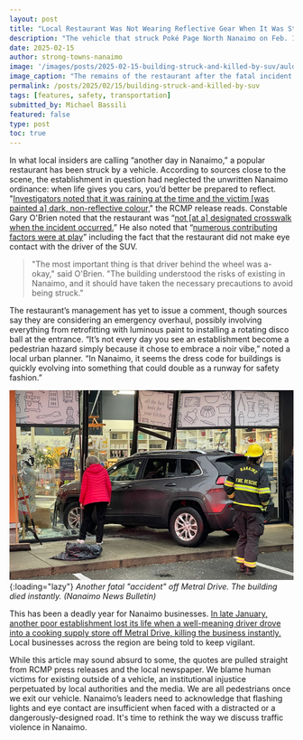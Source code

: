 ```yaml
---
layout: post
title: "Local Restaurant Was Not Wearing Reflective Gear When It Was Struck And Killed By An SUV"
description: "The vehicle that struck Poké Page North Nanaimo on Feb. 13 was not wearing reflective gear, nor did it make eye contact with the driver of the SUV. "
date: 2025-02-15
author: strong-towns-nanaimo
image: '/images/posts/2025-02-15-building-struck-and-killed-by-suv/aulds-road-restaurant-crash-feb-13.jpg'
image_caption: "The remains of the restaurant after the fatal incident. (Nanaimo News Bulletin)"
permalink: /posts/2025/02/15/building-struck-and-killed-by-suv
tags: [features, safety, transportation]
submitted_by: Michael Bassili
featured: false
type: post
toc: true
---
```


In what local insiders are calling “another day in Nanaimo,” a popular restaurant has been struck by a vehicle. According to sources close to the scene, the establishment in question had neglected the unwritten Nanaimo ordinance: when life gives you cars, you’d better be prepared to reflect. "[Investigators noted that it was raining at the time and the victim [was painted a] dark, non-reflective colour,](https://www.ctvnews.ca/vancouver/article/nanaimo-crash-leaves-pedestrian-with-life-threatening-injuries-rcmp-say/)" the RCMP release reads. Constable Gary O'Brien noted that the restaurant was “[not [at a] designated crosswalk when the incident occurred.](https://nanaimonewsnow.com/2024/02/28/woman-hit-by-car-in-nanaimo-has-life-threatening-injuries/)” He also noted that “[numerous contributing factors were at play](https://nanaimonewsnow.com/2021/01/13/pedestrian-seriously-hurt-after-being-hit-by-vehicle-behind-brooks-landing/)” including the fact that the restaurant did not make eye contact with the driver of the SUV. 

> "The most important thing is that driver behind the wheel was a-okay," said O'Brien. "The building understood the risks of existing in Nanaimo, and it should have taken the necessary precautions to avoid being struck."

The restaurant’s management has yet to issue a comment, though sources say they are considering an emergency overhaul, possibly involving everything from retrofitting with luminous paint to installing a rotating disco ball at the entrance. “It’s not every day you see an establishment become a pedestrian hazard simply because it chose to embrace a noir vibe,” noted a local urban planner. “In Nanaimo, it seems the dress code for buildings is quickly evolving into something that could double as a runway for safety fashion.”

![Another fatal "accident" off Metral Drive. The building died instantly. (Nanaimo News Bulletin)](/images/posts/2025-02-15-building-struck-and-killed-by-suv/metral-accident.jpg){:loading="lazy"}
*Another fatal "accident" off Metral Drive. The building died instantly. (Nanaimo News Bulletin)*

This has been a deadly year for Nanaimo businesses. [In late January, another poor establishment lost its life when a well-meaning driver drove into a cooking supply store off Metral Drive, killing the business instantly.](https://cheknews.ca/driver-of-vehicle-crashes-into-nanaimo-storefront-thursday-nanaimo-fire-rescue-responds-1236656/) Local businesses across the region are being told to keep vigilant.

While this article may sound absurd to some, the quotes are pulled straight from RCMP press releases and the local newspaper. We blame human victims for existing outside of a vehicle, an institutional injustice perpetuated by local authorities and the media. We are all pedestrians once we exit our vehicle. Nanaimo’s leaders need to acknowledge that flashing lights and eye contact are insufficient when faced with a distracted or a dangerously-designed road. It's time to rethink the way we discuss traffic violence in Nanaimo.
